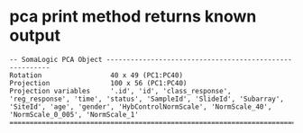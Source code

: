 # pca print method returns known output

    -- SomaLogic PCA Object --------------------------------------------------------
    Rotation                 40 x 49 (PC1:PC40)
    Projection               100 x 56 (PC1:PC40)
    Projection variables     '.id', 'id', 'class_response', 'reg_response', 'time', 'status', 'SampleId', 'SlideId', 'Subarray', 'SiteId', 'age', 'gender', 'HybControlNormScale', 'NormScale_40', 'NormScale_0_005', 'NormScale_1'
    ================================================================================

